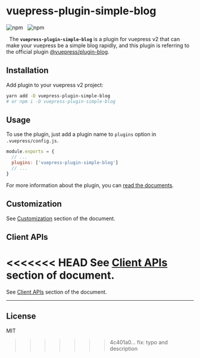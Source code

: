 <p align="center">

# vuepress-plugin-simple-blog
  <img alt="npm" src="https://img.shields.io/npm/v/vuepress-plugin-simple-blog?style=for-the-badge">
  &nbsp;
  <img alt="npm" src="https://img.shields.io/npm/dt/vuepress-plugin-simple-blog?style=for-the-badge">
</p>
<!-- <img alt="npm" src="https://img.shields.io/npm/dt/vuepress-plugin-simple-blog?label=下載&style=for-the-badge"> -->

&nbsp;
The **`vuepress-plugin-simple-blog`** is a plugin for vuepress v2 that can make your vuepress be a simple blog rapidly, and this plugin is referring to the official plugin [@vuepress/plugin-blog](https://github.com/vuepress/vuepress-plugin-blog).

## Installation
Add plugin to your vuepress v2 project:
```bash
yarn add -D vuepress-plugin-simple-blog
# or npm i -D vuepress-plugin-simple-blog
```

## Usage
To use the plugin, just add a plugin name to `plugins` option in `.vuepress/config.js`.

```javascript
module.exports = {
  // ...
  plugins: ['vuepress-plugin-simple-blog']
  // ...
}
```
For more information about the plugin, you can [read the documents](https://vuepress-plugin-simple-blog.vercel.app/guide/getting-started/).

## Customization
See [Customization](https://vuepress-plugin-simple-blog.vercel.app/customization/) section of the document.

## Client APIs
<<<<<<< HEAD
See [Client APIs](https://vuepress-plugin-simple-blog.vercel.app/api/) section of document.
=======
See [Client APIs](https://vuepress-plugin-simple-blog.vercel.app/api/) section of the document.

---
## License
MIT
>>>>>>> 4c401a0... fix: typo and description
